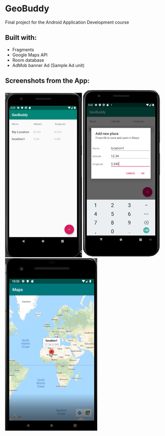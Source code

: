 # GeoBuddy
Final project for the Android Application Development course

## Built with:

- Fragments
- Google Maps API
- Room database
- AdMob banner Ad (Sample Ad unit)

## Screenshots from the App:

<p float="left">
<img src="https://github.com/mragimbo/GeoBuddy/blob/master/ScreenShot1.PNG" width="250">
<img src="https://github.com/mragimbo/GeoBuddy/blob/master/add_location.PNG" width="250">
<img src="https://github.com/mragimbo/GeoBuddy/blob/master/location_maps.PNG" width="300">
  </p>
